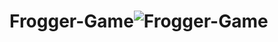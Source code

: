 # Frogger-Game![Frogger-Game](https://user-images.githubusercontent.com/71929447/177833706-d38405a4-4e49-4aa7-ae5f-913a311521b5.png)
